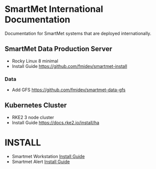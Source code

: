 # SmartMet International Documentation
Documentation for SmartMet systems that are deployed internationally.

## SmartMet Data Production Server
* Rocky Linux 8 minimal
* Install Guide https://github.com/fmidev/smartmet-install

### Data
* Add GFS https://github.com/fmidev/smartmet-data-gfs

## Kubernetes Cluster
* RKE2 3 node cluster
* Install Guide https://docs.rke2.io/install/ha

# INSTALL
* Smartmet Workstation [Install Guide](/Install/SmartMet%20Workstation.md)
* Smartmet Alert [Install Guide](/Install/SmartMet%20Alert.md)

